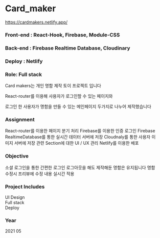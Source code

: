 # Card_maker
https://cardmakers.netlify.app/
### Front-end : React-Hook, Firebase, Module-CSS
### Back-end : Firebase Realtime Database, Cloudinary
### Deploy : Netlify
### Role: Full stack
 
Card makers는 개인 명함 제작 토이 프로젝트 입니다

React-router를 이용해 사용자가 로그인할 수 있는 페이지와

로그인 한 사용자가 명함을 만들 수 있는 메인페이지 두가지로 나누어 제작했습니다  

### Assignment
React-router를 이용한 페이지 분기 처리
Firebase를 이용한 인증 로그인 
Firebase RealtimeDatabase를 통한 실시간 데이터 서버에 저장
Cloudnaly를 통한 사용자 이미지 서버에 저장
관련 Section에 대한 UI / UX 관리
Netlify를 이용한 배포
### Objective
소셜 로그인을 통한 간편한 로그인
로그아웃을 해도 제작해둔 명함은 유지됩니다
명함 수정시 프리뷰에 수정 내용 실시간 적용
### Project Includes
UI Design <br/>
Full stack <br/>
Deploy <br/>
### Year
2021 05
